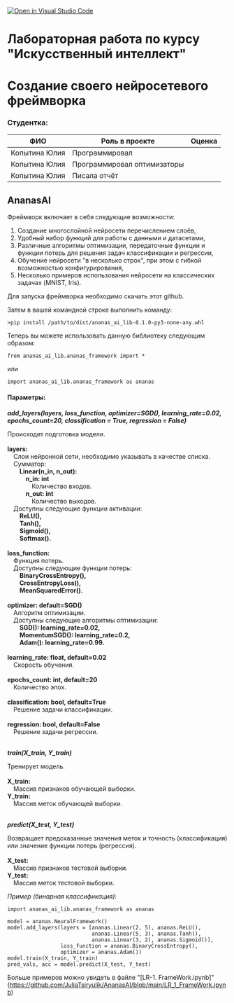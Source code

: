[![Open in Visual Studio Code](https://classroom.github.com/assets/open-in-vscode-c66648af7eb3fe8bc4f294546bfd86ef473780cde1dea487d3c4ff354943c9ae.svg)](https://classroom.github.com/online_ide?assignment_repo_id=10439323&assignment_repo_type=AssignmentRepo)
# Лабораторная работа по курсу "Искусственный интеллект"
# Создание своего нейросетевого фреймворка

### Студентка: 

| ФИО       | Роль в проекте                     | Оценка       |
|-----------|------------------------------------|--------------|
| Копытина Юлия | Программировал |       |
| Копытина Юлия | Программировал оптимизаторы |      |
| Копытина Юлия | Писала отчёт |          |

## AnanasAI

Фреймворк включает в себя следующие возможности:

1. Создание многослойной нейросети перечислением слоёв,
2. Удобный набор функций для работы с данными и датасетами,
3. Различные алгоритмы оптимизации, передаточные функции и функции потерь для решения задач классификации и регрессии,
4. Обучение нейросети "в несколько строк", при этом с гибкой возможностью конфигурирования,
5. Несколько примеров использования нейросети на классических задачах (MNIST, Iris).

Для запуска фреймворка необходимо скачать этот github.

Затем в вашей командной строке выполнить команду:

```
>pip install /path/to/dist/ananas_ai_lib-0.1.0-py3-none-any.whl
```

Теперь вы можете использовать данную библиотеку следующим образом:

```
from ananas_ai_lib.ananas_framework import *
```

или

```
import ananas_ai_lib.ananas_framework as ananas
```

#### Параметры:

***add_layers(layers, loss_function, optimizer=SGD(), learning_rate=0.02, 
           epochs_count=20, classification = True, regression = False)***
           
Происходит подготовка модели.
<br/><br/>**layers:**
    <br/>&emsp;Слои нейронной сети, необходимо указывать в качестве списка. 
    <br/>&emsp;Сумматор:
        <br/>&emsp;&emsp;**Linear(n_in, n_out):**
            <br/>&emsp;&emsp;&emsp;**n_in: int**
                <br/>&emsp;&emsp;&emsp;&emsp;Количество входов.
            <br/>&emsp;&emsp;&emsp;**n_out: int**
                <br/>&emsp;&emsp;&emsp;&emsp;Количество выходов.
    <br/>&emsp;Доступны следующие функции активации:
        <br/>&emsp;&emsp;**ReLU(),
        <br/>&emsp;&emsp;Tanh(),
        <br/>&emsp;&emsp;Sigmoid(),
        <br/>&emsp;&emsp;Softmax().**       
<br/>**loss_function:**
    <br/>&emsp;Функция потерь.
    <br/>&emsp;Доступны следующие функции потерь:
        <br/>&emsp;&emsp;**BinaryCrossEntropy(),
        <br/>&emsp;&emsp;CrossEntropyLoss(),
        <br/>&emsp;&emsp;MeanSquaredError().**
<br/><br/>**optimizer: default=SGD()**
    <br/>&emsp;Алгоритм оптимизации.
    <br/>&emsp;Доступны следующие алгоритмы оптимизации:
        <br/>&emsp;&emsp;**SGD(): learning_rate=0.02,
        <br/>&emsp;&emsp;MomentumSGD(): learning_rate=0.2,
        <br/>&emsp;&emsp;Adam(): learning_rate=0.99.**
<br/><br/>**learning_rate: float, default=0.02**
    <br/>&emsp;Скорость обучения.  
<br/>**epochs_count: int, default=20**
    <br/>&emsp;Количество эпох.   
<br/>**classification: bool, default=True**
    <br/>&emsp;Решение задачи классификации.    
<br/>**regression: bool, default=False**
    <br/>&emsp;Решение задачи регрессии.

<br/>***train(X_train, Y_train)***

Тренирует модель.
<br/><br/>**X_train:**
    <br/>&emsp;Массив признаков обучающей выборки.
<br/>**Y_train:**
    <br/>&emsp;Массив меток обучающей выборки.

<br/>***predict(X_test, Y_test)***

Возвращает предсказанные значения меток и точность (классификация) или значение функции потерь (регрессия).
<br/><br/>**X_test:**
    <br/>&emsp;Массив признаков тестовой выборки.
<br/>**Y_test:**
    <br/>&emsp;Массив меток тестовой выборки.


*Пример (бинарная классификация):*

```
import ananas_ai_lib.ananas_framework as ananas

model = ananas.NeuralFramework()
model.add_layers(layers = [ananas.Linear(2, 5), ananas.ReLU(), 
                           ananas.Linear(5, 3), ananas.Tanh(), 
                           ananas.Linear(3, 2), ananas.Sigmoid()],
                 loss_function = ananas.BinaryCrossEntropy(), 
                 optimizer = ananas.Adam())
model.train(X_train, Y_train)
pred_vals, acc = model.predict(X_test, Y_test)
```

Больше примеров можно увидеть в файле "[LR-1. FrameWork.ipynb]"(https://github.com/JuliaTsiryulik/AnanasAI/blob/main/LR_1_FrameWork.ipynb)
